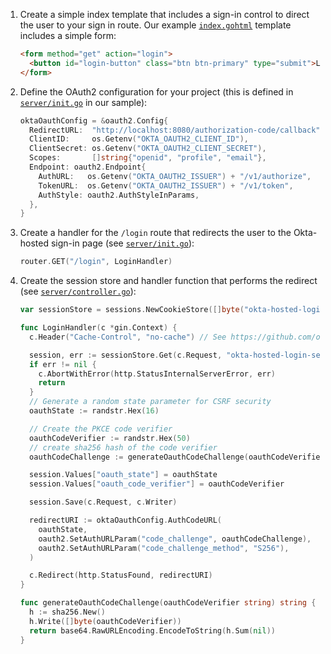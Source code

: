 1. Create a simple index template that includes a sign-in control to direct the user to your sign in route. Our example [`index.gohtml`](https://github.com/okta-samples/okta-go-gin-sample/blob/main/templates/index.gohtml) template includes a simple form:

   ```html
   <form method="get" action="login">
     <button id="login-button" class="btn btn-primary" type="submit">Login</button>
   </form>
   ```

2. Define the OAuth2 configuration for your project (this is defined in [`server/init.go`](https://github.com/okta-samples/okta-go-gin-sample/blob/main/server/init.go) in our sample):

   ```go
   oktaOauthConfig = &oauth2.Config{
     RedirectURL:  "http://localhost:8080/authorization-code/callback",
     ClientID:     os.Getenv("OKTA_OAUTH2_CLIENT_ID"),
     ClientSecret: os.Getenv("OKTA_OAUTH2_CLIENT_SECRET"),
     Scopes:       []string{"openid", "profile", "email"},
     Endpoint: oauth2.Endpoint{
       AuthURL:   os.Getenv("OKTA_OAUTH2_ISSUER") + "/v1/authorize",
       TokenURL:  os.Getenv("OKTA_OAUTH2_ISSUER") + "/v1/token",
       AuthStyle: oauth2.AuthStyleInParams,
     },
   }
   ```

3. Create a handler for the `/login` route that redirects the user to the Okta-hosted sign-in page (see [`server/init.go`](https://github.com/okta-samples/okta-go-gin-sample/blob/main/server/init.go)):

   ```go
   router.GET("/login", LoginHandler)
   ```

4. Create the session store and handler function that performs the redirect (see [`server/controller.go`](https://github.com/okta-samples/okta-go-gin-sample/blob/main/server/controller.go)):

   ```go
   var sessionStore = sessions.NewCookieStore([]byte("okta-hosted-login-session-store"))

   func LoginHandler(c *gin.Context) {
     c.Header("Cache-Control", "no-cache") // See https://github.com/okta/samples-golang/issues/20

     session, err := sessionStore.Get(c.Request, "okta-hosted-login-session-store")
     if err != nil {
       c.AbortWithError(http.StatusInternalServerError, err)
       return
     }
     // Generate a random state parameter for CSRF security
     oauthState := randstr.Hex(16)

     // Create the PKCE code verifier
     oauthCodeVerifier := randstr.Hex(50)
     // create sha256 hash of the code verifier
     oauthCodeChallenge := generateOauthCodeChallenge(oauthCodeVerifier)

     session.Values["oauth_state"] = oauthState
     session.Values["oauth_code_verifier"] = oauthCodeVerifier

     session.Save(c.Request, c.Writer)

     redirectURI := oktaOauthConfig.AuthCodeURL(
       oauthState,
       oauth2.SetAuthURLParam("code_challenge", oauthCodeChallenge),
       oauth2.SetAuthURLParam("code_challenge_method", "S256"),
     )

     c.Redirect(http.StatusFound, redirectURI)
   }

   func generateOauthCodeChallenge(oauthCodeVerifier string) string {
     h := sha256.New()
     h.Write([]byte(oauthCodeVerifier))
     return base64.RawURLEncoding.EncodeToString(h.Sum(nil))
   }
   ```
